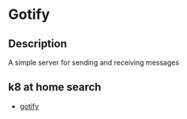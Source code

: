 # Gotify

## Description

A simple server for sending and receiving messages

## k8 at home search

- [gotify](https://nanne.dev/k8s-at-home-search/#/gotify)
